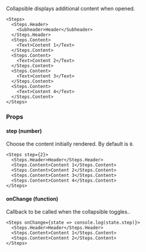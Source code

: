 Collapsible displays additional content when opened.

```react
<Steps>
  <Steps.Header>
    <Subheader>Header</Subheader>
  </Steps.Header>
  <Steps.Content>
    <Text>Content 1</Text>
  </Steps.Content>
  <Steps.Content>
    <Text>Content 2</Text>
  </Steps.Content>
  <Steps.Content>
    <Text>Content 3</Text>
  </Steps.Content>
  <Steps.Content>
    <Text>Content 4</Text>
  </Steps.Content>
</Steps>
```

### Props

#### **step** (number)

Choose the content initially rendered. By default is `0`.

```react
<Steps step={2}>
  <Steps.Header>Header</Steps.Header>
  <Steps.Content>Content 1</Steps.Content>
  <Steps.Content>Content 2</Steps.Content>
  <Steps.Content>Content 3</Steps.Content>
  <Steps.Content>Content 4</Steps.Content>
</Steps>
```

#### **onChange** (function)

Callback to be called when the collapsible toggles..

```react
<Steps onChange={state => console.log(state.step)}>
  <Steps.Header>Header</Steps.Header>
  <Steps.Content>Content 1</Steps.Content>
  <Steps.Content>Content 2</Steps.Content>
</Steps>
```
